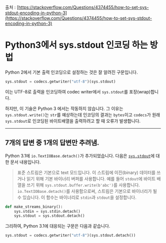 출처 : [https://stackoverflow.com/Questions/4374455/how-to-set-sys-stdout-encoding-in-python-3](https://stackoverflow.com/Questions/4374455/how-to-set-sys-stdout-encoding-in-python-3)

# Python3에서 sys.stdout 인코딩 하는 방법

Python 2에서 기본 출력 인코딩으로 설정하는 것은 잘 알려진 구문입니다.

```python
sys.stdout = codecs.getwriter("utf-8")(sys.stdout)    
```

이는 UTF-8로 출력을 인코딩하여 codec writer에서 `sys.stdout`를 포장(wrap)합니다.

하지만, 이 기술은 Python 3 에서는 작동하지 않습니다. 그 이유는 `sys.stdout.write()`는 `str`를 예상하는데 인코딩의 결과는 `bytes`이고 `codecs`가 원래 `sys.stdout`로 인코딩된 바이트배열을 출력하려고 할 때 오류가 발생합니다.

---

## 7개의 답변 중 1개의 답변만 추려냄.

Python 3.1에 `io.TextIOBase.detach()`가 추가되었습니다. 다음은 [`sys.stdout`](https://docs.python.org/3/library/sys.html#sys.stdout)에 대한 문서 내용입니다.

> 표준 스트림은 기본으로 text 모드입니다. 이 스트림에 이진(binary) 데이터를 쓰거나 읽기 위해 기본 바이너리 버퍼를 사용합니다. 예를 들어 `stdout`에 바이트 배열을 쓰기 위해 `sys.stdout.buffer.write(b'abc')`를 사용합니다. `io.TextIOBase.detach()`를 사용함으로써, 스트림은 기본으로 바이너리가 될 수 있습니다. 이 함수는 바이너리로 `stdin`과 `stdout`을 설정합니다.

```python
def make_streams_binary():
    sys.stdin = sys.stdin.detach()
    sys.stdout = sys.stdout.detach()
```

그리하여, Python 3.1에 대응되는 구문은 다음과 같습니다.

```python
sys.stdout = codecs.getwriter("utf-8")(sys.stdout.detach())
```
